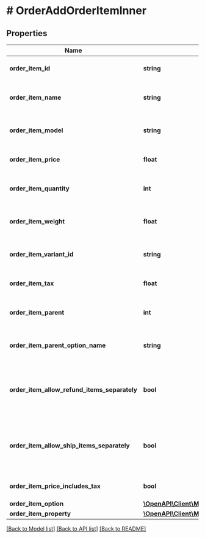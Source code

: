 # # OrderAddOrderItemInner

## Properties

Name | Type | Description | Notes
------------ | ------------- | ------------- | -------------
**order_item_id** | **string** | Defines orders specified by order item id |
**order_item_name** | **string** | Defines orders specified by order item name |
**order_item_model** | **string** | Defines orders specified by order item model | [optional]
**order_item_price** | **float** | Defines orders specified by order item price |
**order_item_quantity** | **int** | Defines orders specified by order item quantity |
**order_item_weight** | **float** | Defines orders specified by order item weight | [optional]
**order_item_variant_id** | **string** | Ordered product variant. Where x is order item ID | [optional]
**order_item_tax** | **float** | Percentage of tax for product order | [optional] [default to 0]
**order_item_parent** | **int** | Index of the parent grouped/bundle product | [optional]
**order_item_parent_option_name** | **string** | Option name of the parent grouped/bundle product | [optional]
**order_item_allow_refund_items_separately** | **bool** | Indicates whether subitems of the grouped/bundle product can be refunded separately | [optional]
**order_item_allow_ship_items_separately** | **bool** | Indicates whether subitems of the grouped/bundle product can be shipped separately | [optional]
**order_item_price_includes_tax** | **bool** | Defines if item price includes tax | [optional] [default to false]
**order_item_option** | [**\OpenAPI\Client\Model\OrderAddOrderItemInnerOrderItemOptionInner[]**](OrderAddOrderItemInnerOrderItemOptionInner.md) |  | [optional]
**order_item_property** | [**\OpenAPI\Client\Model\OrderAddOrderItemInnerOrderItemPropertyInner[]**](OrderAddOrderItemInnerOrderItemPropertyInner.md) |  | [optional]

[[Back to Model list]](../../README.md#models) [[Back to API list]](../../README.md#endpoints) [[Back to README]](../../README.md)
